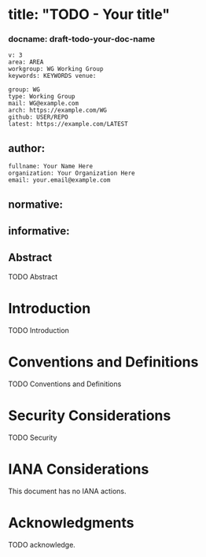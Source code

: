 # title: "TODO - Your title"

### docname: draft-todo-your-doc-name 
    
    v: 3 
    area: AREA 
    workgroup: WG Working Group 
    keywords: KEYWORDS venue:

    group: WG
    type: Working Group
    mail: WG@example.com
    arch: https://example.com/WG
    github: USER/REPO
    latest: https://example.com/LATEST

## author:

    fullname: Your Name Here
    organization: Your Organization Here
    email: your.email@example.com

## normative:

## informative:

## Abstract

TODO Abstract

# Introduction

TODO Introduction

# Conventions and Definitions

TODO Conventions and Definitions

# Security Considerations

TODO Security

# IANA Considerations

This document has no IANA actions.

# Acknowledgments

TODO acknowledge.